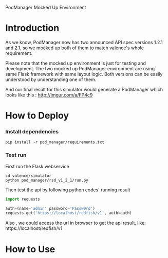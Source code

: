 PodManager Mocked Up Environment

# Introduction

As we know, PodManager now has two announced API spec versions 1.2.1 and
 2.1, so we mocked up both of them to match valence's whole requirement.

Please note that the mocked up environment is just for testing and development.
The two mocked up PodManager environment are using same Flask framework
with same layout logic. Both versions can be easily understood by understanding 
one of them.

And our final result for this simulator would generate a PodManager
which looks like this : http://imgur.com/a/FP4c9

# How to Deploy

### Install dependencies
```
pip install -r pod_manager/requirements.txt
```

### Test run
First run the Flask webservice
```
cd valence/simulator
python pod_manager/rsd_v1_2_1/run.py
```
Then test the api by following python codes' running result

```python
import requests

auth=(name='admin',password='Passw0rd')
requests.get('https://localhost/redfish/v1', auth=auth)

```

Also , we could access the url in browser to get the api result, like:
https://localhost/redfish/v1

# How to Use

